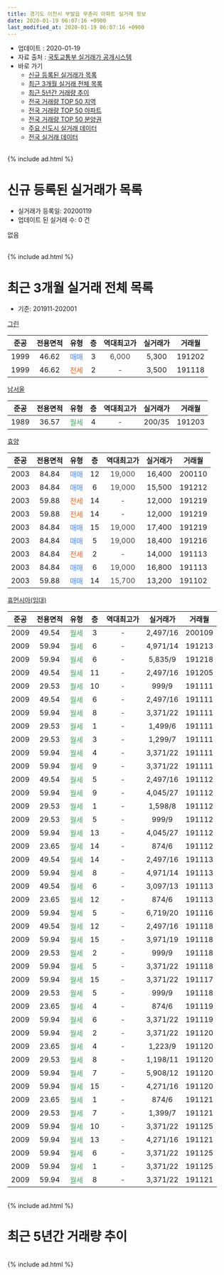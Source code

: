 ```yaml
---
title: 경기도 이천시 부발읍 무촌리 아파트 실거래 정보
date: 2020-01-19 06:07:16 +0900
last_modified_at: 2020-01-19 06:07:16 +0900
---
```


* 업데이트 : 2020-01-19
* 자료 출처 : [국토교통부 실거래가 공개시스템](http://rt.molit.go.kr)
* 바로 가기
    * [신규 등록된 실거래가 목록](#신규-등록된-실거래가-목록)
    * [최근 3개월 실거래 전체 목록](#최근-3개월-실거래-전체-목록)
    * [최근 5년간 거래량 추이](#최근-5년간-거래량-추이)
    * [전국 거래량 TOP 50 지역](https://apt-info.github.io/apt-trade-info/최근-3개월-전국에서-가장-거래가-많이-발생한-지역)
    * [전국 거래량 TOP 50 아파트](https://apt-info.github.io/apt-trade-info/최근-3개월-전국에서-가장-거래가-많이-발생한-아파트)
    * [전국 거래량 TOP 50 분양권](https://apt-info.github.io/apt-trade-info/최근-3개월-전국에서-가장-거래가-많이-발생한-분양권)
    * [주요 신도시 실거래 데이터](https://apt-info.github.io/apt-trade-info/주요-신도시)
    * [전국 실거래 데이터](https://apt-info.github.io/apt-trade-info/전국)
<br>
{% include ad.html %}
<br>

# 신규 등록된 실거래가 목록
* 실거래가 등록일: 20200119
* 업데이트 된 실거래 수: 0 건

없음

<br>
{% include ad.html %}
<br>

# 최근 3개월 실거래 전체 목록
* 기준: 201911-202001


[그린](https://search.naver.com/search.naver?query=%EA%B2%BD%EA%B8%B0%EB%8F%84+%EC%9D%B4%EC%B2%9C%EC%8B%9C+%EB%B6%80%EB%B0%9C%EC%9D%8D+%EB%AC%B4%EC%B4%8C%EB%A6%AC+%EA%B7%B8%EB%A6%B0)

|준공|전용면적|유형|층|역대최고가|실거래가|거래월|
|:---:|:---:|:---:|:---:|:---:|:---:|:---:|
|1999|46.62|<span style="color:#4285f3">매매</span>|3|<span style="color:#444444">6,000</span>|5,300|191202|
|1999|46.62|<span style="color:#ff5a00">전세</span>|2|<span style="color:#444444">-</span>|3,500|191118|

[남서울](https://search.naver.com/search.naver?query=%EA%B2%BD%EA%B8%B0%EB%8F%84+%EC%9D%B4%EC%B2%9C%EC%8B%9C+%EB%B6%80%EB%B0%9C%EC%9D%8D+%EB%AC%B4%EC%B4%8C%EB%A6%AC+%EB%82%A8%EC%84%9C%EC%9A%B8)

|준공|전용면적|유형|층|역대최고가|실거래가|거래월|
|:---:|:---:|:---:|:---:|:---:|:---:|:---:|
|1989|36.57|<span style="color:#34a853">월세</span>|4|<span style="color:#444444">-</span>|200/35|191203|

[효양](https://search.naver.com/search.naver?query=%EA%B2%BD%EA%B8%B0%EB%8F%84+%EC%9D%B4%EC%B2%9C%EC%8B%9C+%EB%B6%80%EB%B0%9C%EC%9D%8D+%EB%AC%B4%EC%B4%8C%EB%A6%AC+%ED%9A%A8%EC%96%91)

|준공|전용면적|유형|층|역대최고가|실거래가|거래월|
|:---:|:---:|:---:|:---:|:---:|:---:|:---:|
|2003|84.84|<span style="color:#4285f3">매매</span>|12|<span style="color:#444444">19,000</span>|16,400|200110|
|2003|84.84|<span style="color:#4285f3">매매</span>|6|<span style="color:#444444">19,000</span>|15,500|191212|
|2003|59.88|<span style="color:#ff5a00">전세</span>|14|<span style="color:#444444">-</span>|12,000|191219|
|2003|59.88|<span style="color:#ff5a00">전세</span>|14|<span style="color:#444444">-</span>|12,000|191219|
|2003|84.84|<span style="color:#4285f3">매매</span>|15|<span style="color:#444444">19,000</span>|17,400|191219|
|2003|84.84|<span style="color:#4285f3">매매</span>|5|<span style="color:#444444">19,000</span>|18,400|191216|
|2003|84.84|<span style="color:#ff5a00">전세</span>|2|<span style="color:#444444">-</span>|14,000|191113|
|2003|84.84|<span style="color:#4285f3">매매</span>|6|<span style="color:#444444">19,000</span>|16,800|191113|
|2003|59.88|<span style="color:#4285f3">매매</span>|14|<span style="color:#444444">15,700</span>|13,200|191102|

[휴먼시아(임대)](https://search.naver.com/search.naver?query=%EA%B2%BD%EA%B8%B0%EB%8F%84+%EC%9D%B4%EC%B2%9C%EC%8B%9C+%EB%B6%80%EB%B0%9C%EC%9D%8D+%EB%AC%B4%EC%B4%8C%EB%A6%AC+%ED%9C%B4%EB%A8%BC%EC%8B%9C%EC%95%84%28%EC%9E%84%EB%8C%80%29)

|준공|전용면적|유형|층|역대최고가|실거래가|거래월|
|:---:|:---:|:---:|:---:|:---:|:---:|:---:|
|2009|49.54|<span style="color:#34a853">월세</span>|3|<span style="color:#444444">-</span>|2,497/16|200109|
|2009|59.94|<span style="color:#34a853">월세</span>|6|<span style="color:#444444">-</span>|4,971/14|191213|
|2009|59.94|<span style="color:#34a853">월세</span>|6|<span style="color:#444444">-</span>|5,835/9|191218|
|2009|49.54|<span style="color:#34a853">월세</span>|11|<span style="color:#444444">-</span>|2,497/16|191205|
|2009|29.53|<span style="color:#34a853">월세</span>|10|<span style="color:#444444">-</span>|999/9|191111|
|2009|49.54|<span style="color:#34a853">월세</span>|6|<span style="color:#444444">-</span>|2,497/16|191111|
|2009|59.94|<span style="color:#34a853">월세</span>|8|<span style="color:#444444">-</span>|3,371/22|191111|
|2009|29.53|<span style="color:#34a853">월세</span>|1|<span style="color:#444444">-</span>|1,499/6|191111|
|2009|29.53|<span style="color:#34a853">월세</span>|3|<span style="color:#444444">-</span>|1,299/7|191111|
|2009|59.94|<span style="color:#34a853">월세</span>|4|<span style="color:#444444">-</span>|3,371/22|191111|
|2009|59.94|<span style="color:#34a853">월세</span>|9|<span style="color:#444444">-</span>|3,371/22|191111|
|2009|49.54|<span style="color:#34a853">월세</span>|5|<span style="color:#444444">-</span>|2,497/16|191112|
|2009|59.94|<span style="color:#34a853">월세</span>|9|<span style="color:#444444">-</span>|4,045/27|191112|
|2009|29.53|<span style="color:#34a853">월세</span>|1|<span style="color:#444444">-</span>|1,598/8|191112|
|2009|29.53|<span style="color:#34a853">월세</span>|5|<span style="color:#444444">-</span>|999/9|191112|
|2009|59.94|<span style="color:#34a853">월세</span>|13|<span style="color:#444444">-</span>|4,045/27|191112|
|2009|23.65|<span style="color:#34a853">월세</span>|14|<span style="color:#444444">-</span>|874/6|191112|
|2009|49.54|<span style="color:#34a853">월세</span>|14|<span style="color:#444444">-</span>|2,497/16|191113|
|2009|59.94|<span style="color:#34a853">월세</span>|8|<span style="color:#444444">-</span>|4,971/14|191113|
|2009|49.54|<span style="color:#34a853">월세</span>|6|<span style="color:#444444">-</span>|3,097/13|191113|
|2009|23.65|<span style="color:#34a853">월세</span>|12|<span style="color:#444444">-</span>|874/6|191113|
|2009|59.94|<span style="color:#34a853">월세</span>|5|<span style="color:#444444">-</span>|6,719/20|191116|
|2009|49.54|<span style="color:#34a853">월세</span>|12|<span style="color:#444444">-</span>|2,497/16|191118|
|2009|59.94|<span style="color:#34a853">월세</span>|15|<span style="color:#444444">-</span>|3,971/19|191118|
|2009|29.53|<span style="color:#34a853">월세</span>|2|<span style="color:#444444">-</span>|999/9|191118|
|2009|59.94|<span style="color:#34a853">월세</span>|5|<span style="color:#444444">-</span>|3,371/22|191118|
|2009|59.94|<span style="color:#34a853">월세</span>|15|<span style="color:#444444">-</span>|3,371/22|191117|
|2009|29.53|<span style="color:#34a853">월세</span>|5|<span style="color:#444444">-</span>|999/9|191118|
|2009|23.65|<span style="color:#34a853">월세</span>|4|<span style="color:#444444">-</span>|874/6|191119|
|2009|59.94|<span style="color:#34a853">월세</span>|6|<span style="color:#444444">-</span>|3,371/22|191119|
|2009|59.94|<span style="color:#34a853">월세</span>|2|<span style="color:#444444">-</span>|3,371/22|191120|
|2009|23.65|<span style="color:#34a853">월세</span>|4|<span style="color:#444444">-</span>|1,223/9|191120|
|2009|29.53|<span style="color:#34a853">월세</span>|8|<span style="color:#444444">-</span>|1,198/11|191120|
|2009|59.94|<span style="color:#34a853">월세</span>|7|<span style="color:#444444">-</span>|5,908/12|191120|
|2009|59.94|<span style="color:#34a853">월세</span>|15|<span style="color:#444444">-</span>|4,271/16|191120|
|2009|23.65|<span style="color:#34a853">월세</span>|1|<span style="color:#444444">-</span>|874/6|191121|
|2009|29.53|<span style="color:#34a853">월세</span>|7|<span style="color:#444444">-</span>|1,399/7|191121|
|2009|59.94|<span style="color:#34a853">월세</span>|10|<span style="color:#444444">-</span>|3,371/22|191125|
|2009|59.94|<span style="color:#34a853">월세</span>|13|<span style="color:#444444">-</span>|4,271/16|191121|
|2009|59.94|<span style="color:#34a853">월세</span>|6|<span style="color:#444444">-</span>|3,371/22|191125|
|2009|59.94|<span style="color:#34a853">월세</span>|1|<span style="color:#444444">-</span>|3,371/22|191125|
|2009|59.94|<span style="color:#34a853">월세</span>|8|<span style="color:#444444">-</span>|3,371/22|191121|


<br>
{% include ad.html %}
<br>

# 최근 5년간 거래량 추이


<div style="width:100%;">
    <canvas id="deal_progress" height="200"></canvas>
</div>

<script>
new Chart(document.getElementById("deal_progress"), {
    type: 'line',
    data: {
        labels: ['201501','201502','201503','201504','201505','201506','201507','201508','201509','201510','201511','201512','201601','201602','201603','201604','201605','201606','201607','201608','201609','201610','201611','201612','201701','201702','201703','201704','201705','201706','201707','201708','201709','201710','201711','201712','201801','201802','201803','201804','201805','201806','201807','201808','201809','201810','201811','201812','201901','201902','201903','201904','201905','201906','201907','201908','201909','201910','201911','201912','202001'],
        datasets: [{
            label: '매매',
            pointRadius: 1,
            data: [2, 3, 5, 5, 3, 3, 3, 0, 0, 2, 5, 5, 4, 1, 4, 6, 3, 3, 4, 3, 2, 2, 1, 2, 3, 4, 3, 4, 5, 2, 2, 5, 3, 5, 1, 4, 2, 1, 1, 3, 2, 2, 3, 0, 1, 4, 2, 1, 2, 4, 1, 6, 3, 5, 2, 4, 0, 2, 2, 4, 1],
            borderColor: "rgba(255, 201, 14, 1)",
            backgroundColor: "rgba(255, 201, 14, 0.5)",
            fill: false,
            lineTension: 0
        },{
            label: '전월세',
            pointRadius: 1,
            data: [7, 9, 4, 7, 4, 2, 5, 3, 3, 3, 8, 14, 2, 7, 7, 3, 4, 3, 5, 3, 2, 6, 3, 7, 2, 8, 2, 8, 2, 3, 1, 5, 3, 5, 13, 2, 6, 10, 8, 5, 2, 5, 5, 1, 6, 1, 2, 4, 5, 3, 4, 3, 2, 5, 1, 6, 2, 4, 40, 6, 1],
            borderColor: "rgba(0, 141, 185, 1)",
            backgroundColor: "rgba(0, 141, 185, 0.5)",
            fill: false,
            lineTension: 0
        }
        ]
    },
    options: {
        responsive: true,
        title: {
            display: false
        },
        tooltips: {
            mode: 'index',
            intersect: false
        },
        hover: {
            mode: 'nearest',
            intersect: true
        },
        scales: {
            xAxes: [{
                display: true,
                scaleLabel: {
                    display: true,
                    labelString: '년/월'
                }
            }],
            yAxes: [{
                display: true,
                ticks: {
                    suggestedMin: 0,
                },
                scaleLabel: {
                    display: true,
                    labelString: '실거래 수'
                }
            }]
        }
    }
});

</script>


<br>
{% include ad.html %}
<br>

